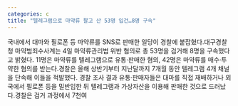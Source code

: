 ```yaml
---
categories: c
title: "텔레그램으로 마약류 팔고 산 53명 입건…8명 구속"
---
```

국내에서 대마와 필로폰 등 마약류를 SNS로 판매한 일당이 경찰에 붙잡혔다.대구경찰청 마약범죄수사계는 4일 마약류관리법 위반 혐의로 총 53명을 검거해 8명을 구속했다고 밝혔다. 11명은 마약류를 텔레그램으로 유통·판매한 혐의, 42명은 마약류를 매수·투약한 혐의를 받는다.경찰은 올해 상반기부터 지난달까지 7개월 동안 텔레그램 4개 채널을 단속해 이들을 적발했다. 경찰 조사 결과 유통·판매자들은 대마를 직접 재배하거나 외국에서 필로폰 등을 밀반입한 뒤 텔레그램과 가상자산을 이용해 판매한 것으로 드러났다.경찰은 검거 과정에서 7천여